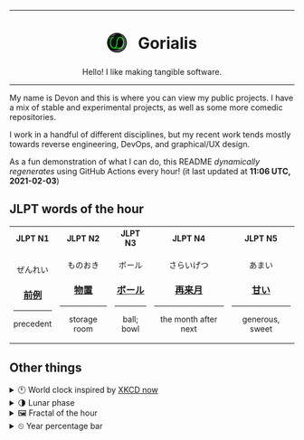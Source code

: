 ***

<h1 align="center">
<sub>
    <img src="readme/resources/avatar.png" height="36">
</sub>
&nbsp;
Gorialis
</h1>
<p align="center">
Hello! I like making tangible software.
</p>

***

My name is Devon and this is where you can view my public projects. I have a mix of stable and experimental projects, as well as some more comedic repositories.

I work in a handful of different disciplines, but my recent work tends mostly towards reverse engineering, DevOps, and graphical/UX design.

As a fun demonstration of what I can do, this README *dynamically regenerates* using GitHub Actions every hour! (it last updated at **11:06 UTC, 2021-02-03**)

<h2>JLPT words of the hour</h2>
<table>
    <tr>
        <th>JLPT N1</th>
        <th>JLPT N2</th>
        <th>JLPT N3</th>
        <th>JLPT N4</th>
        <th>JLPT N5</th>
    </tr>
    <tr>
        <td>
            <p align="center">ぜんれい</p>
            <h3 align="center"><b><a href="https://jisho.org/search/%E5%89%8D%E4%BE%8B">前例</a></b></h3>
            <hr>
            <p align="center">precedent</p>
        </td>
        <td>
            <p align="center">ものおき</p>
            <h3 align="center"><b><a href="https://jisho.org/search/%E7%89%A9%E7%BD%AE">物置</a></b></h3>
            <hr>
            <p align="center">storage room</p>
        </td>
        <td>
            <p align="center">ボール</p>
            <h3 align="center"><b><a href="https://jisho.org/search/%E3%83%9C%E3%83%BC%E3%83%AB">ボール</a></b></h3>
            <hr>
            <p align="center">ball;<br> bowl</p>
        </td>
        <td>
            <p align="center">さらいげつ</p>
            <h3 align="center"><b><a href="https://jisho.org/search/%E5%86%8D%E6%9D%A5%E6%9C%88">再来月</a></b></h3>
            <hr>
            <p align="center">the month after next</p>
        </td>
        <td>
            <p align="center">あまい</p>
            <h3 align="center"><b><a href="https://jisho.org/search/%E7%94%98%E3%81%84">甘い</a></b></h3>
            <hr>
            <p align="center">generous,<wbr> sweet</p>
        </td>
    </tr>
</table>

<h2>Other things</h2>
<details>
<summary>🕚  World clock inspired by <a href="https://xkcd.com/now">XKCD now</a></summary>

> <img src="generated/now.png" width="512">

</details>
<details>
<summary>🌗 Lunar phase</summary>

The moon is approximately 74.01% through its phase (Last Quarter).

</details>
<details>
<summary>&#x1f5bc; Fractal of the hour</summary>

> <img src="generated/fractal.png" width="512">

</details>
<details>
<summary>&#x23f2; Year percentage bar</summary>
<pre><code>2021 [█▁▁▁▁▁▁▁▁▁▁▁▁▁▁▁▁▁▁▁] 9.17%</code></pre>
</details>
